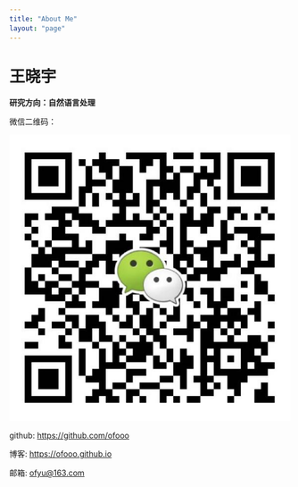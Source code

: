 ```yaml
---
title: "About Me"
layout: "page"
---
```








# 王晓宇

**研究方向：自然语言处理**



微信二维码：

![fish_wechat](/source/fish_wechat.jpg)

github: https://github.com/ofooo

博客: https://ofooo.github.io

邮箱: ofyu@163.com